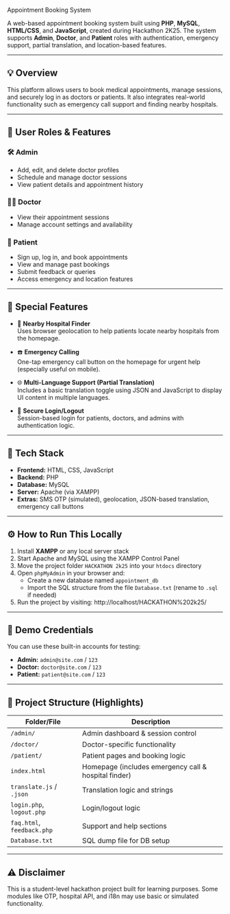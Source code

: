 Appointment Booking System

A web-based appointment booking system built using **PHP**, **MySQL**, **HTML/CSS**, and **JavaScript**, created during Hackathon 2K25. The system supports **Admin**, **Doctor**, and **Patient** roles with authentication, emergency support, partial translation, and location-based features.

---

## 💡 Overview

This platform allows users to book medical appointments, manage sessions, and securely log in as doctors or patients. It also integrates real-world functionality such as emergency call support and finding nearby hospitals.

---

## 👥 User Roles & Features

### 🛠️ Admin
- Add, edit, and delete doctor profiles
- Schedule and manage doctor sessions
- View patient details and appointment history

### 👨‍⚕️ Doctor
- View their appointment sessions
- Manage account settings and availability

### 👤 Patient
- Sign up, log in, and book appointments
- View and manage past bookings
- Submit feedback or queries
- Access emergency and location features

---

## 🚨 Special Features

- 📍 **Nearby Hospital Finder**  
  Uses browser geolocation to help patients locate nearby hospitals from the homepage.

- ☎️ **Emergency Calling**  
  One-tap emergency call button on the homepage for urgent help (especially useful on mobile).

- 🌐 **Multi-Language Support (Partial Translation)**  
  Includes a basic translation toggle using JSON and JavaScript to display UI content in multiple languages.

- 🔐 **Secure Login/Logout**  
  Session-based login for patients, doctors, and admins with authentication logic.

---

## 🧩 Tech Stack

- **Frontend:** HTML, CSS, JavaScript
- **Backend:** PHP
- **Database:** MySQL
- **Server:** Apache (via XAMPP)
- **Extras:** SMS OTP (simulated), geolocation, JSON-based translation, emergency call buttons

---

## ⚙️ How to Run This Locally

1. Install **XAMPP** or any local server stack
2. Start Apache and MySQL using the XAMPP Control Panel
3. Move the project folder `HACKATHON 2k25` into your `htdocs` directory
4. Open `phpMyAdmin` in your browser and:
   - Create a new database named `appointment_db`
   - Import the SQL structure from the file `Database.txt` (rename to `.sql` if needed)
5. Run the project by visiting:
   http://localhost/HACKATHON%202k25/

---

## 🧪 Demo Credentials

You can use these built-in accounts for testing:

- **Admin:** `admin@site.com` / `123`
- **Doctor:** `doctor@site.com` / `123`
- **Patient:** `patient@site.com` / `123`

---

## 📁 Project Structure (Highlights)

| Folder/File                  | Description                          |
|------------------------------|--------------------------------------|
| `/admin/`                    | Admin dashboard & session control    |
| `/doctor/`                   | Doctor-specific functionality        |
| `/patient/`                  | Patient pages and booking logic      |
| `index.html`                 | Homepage (includes emergency call & hospital finder) |
| `translate.js` / `.json`     | Translation logic and strings        |
| `login.php`, `logout.php`    | Login/logout logic                   |
| `faq.html`, `feedback.php`   | Support and help sections            |
| `Database.txt`               | SQL dump file for DB setup           |

---

## ⚠️ Disclaimer

This is a student-level hackathon project built for learning purposes. Some modules like OTP, hospital API, and i18n may use basic or simulated functionality.
